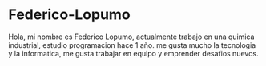 # Federico-Lopumo

Hola, mi nombre es Federico Lopumo, actualmente trabajo en una quimica industrial, estudio programacion hace 1 año. me gusta mucho la tecnologia y la informatica, me gusta trabajar en equipo y emprender desafios nuevos.

